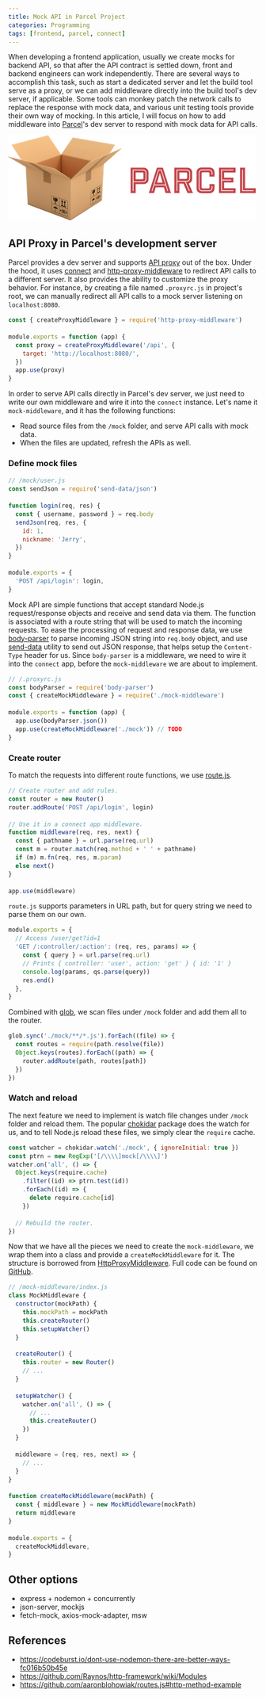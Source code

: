 ```yaml
---
title: Mock API in Parcel Project
categories: Programming
tags: [frontend, parcel, connect]
---
```


When developing a frontend application, usually we create mocks for backend API, so that after the API contract is settled down, front and backend engineers can work independently. There are several ways to accomplish this task, such as start a dedicated server and let the build tool serve as a proxy, or we can add middleware directly into the build tool's dev server, if applicable. Some tools can monkey patch the network calls to replace the response with mock data, and various unit testing tools provide their own way of mocking. In this article, I will focus on how to add middleware into [Parcel][1]'s dev server to respond with mock data for API calls.

![Parcel](images/parcel.png)

## API Proxy in Parcel's development server

Parcel provides a dev server and supports [API proxy][2] out of the box. Under the hood, it uses [connect][3] and [http-proxy-middleware][4] to redirect API calls to a different server. It also provides the ability to customize the proxy behavior. For instance, by creating a file named `.proxyrc.js` in project's root, we can manually redirect all API calls to a mock server listening on `localhost:8080`.

```js
const { createProxyMiddleware } = require('http-proxy-middleware')

module.exports = function (app) {
  const proxy = createProxyMiddleware('/api', {
    target: 'http://localhost:8080/',
  })
  app.use(proxy)
}
```

In order to serve API calls directly in Parcel's dev server, we just need to write our own middleware and wire it into the `connect` instance. Let's name it `mock-middleware`, and it has the following functions:

* Read source files from the `/mock` folder, and serve API calls with mock data.
* When the files are updated, refresh the APIs as well.

<!-- more -->

### Define mock files

```js
// /mock/user.js
const sendJson = require('send-data/json')

function login(req, res) {
  const { username, password } = req.body
  sendJson(req, res, {
    id: 1,
    nickname: 'Jerry',
  })
}

module.exports = {
  'POST /api/login': login,
}
```

Mock API are simple functions that accept standard Node.js request/response objects and receive and send data via them. The function is associated with a route string that will be used to match the incoming requests. To ease the processing of request and response data, we use [body-parser][5] to parse incoming JSON string into `req.body` object, and use [send-data][6] utility to send out JSON response, that helps setup the `Content-Type` header for us. Since `body-parser` is a middleware, we need to wire it into the `connect` app, before the `mock-middleware` we are about to implement.

```js
// /.proxyrc.js
const bodyParser = require('body-parser')
const { createMockMiddleware } = require('./mock-middleware')

module.exports = function (app) {
  app.use(bodyParser.json())
  app.use(createMockMiddleware('./mock')) // TODO
}
```

### Create router

To match the requests into different route functions, we use [route.js][7].

```js
// Create router and add rules.
const router = new Router()
router.addRoute('POST /api/login', login)

// Use it in a connect app middleware.
function middleware(req, res, next) {
  const { pathname } = url.parse(req.url)
  const m = router.match(req.method + ' ' + pathname)
  if (m) m.fn(req, res, m.param)
  else next()
}

app.use(middleware)
```

`route.js` supports parameters in URL path, but for query string we need to parse them on our own.

```js
module.exports = {
  // Access /user/get?id=1
  'GET /:controller/:action': (req, res, params) => {
    const { query } = url.parse(req.url)
    // Prints { controller: 'user', action: 'get' } { id: '1' }
    console.log(params, qs.parse(query))
    res.end()
  },
}
```

Combined with [glob][8], we scan files under `/mock` folder and add them all to the router.

```js
glob.sync('./mock/**/*.js').forEach((file) => {
  const routes = require(path.resolve(file))
  Object.keys(routes).forEach((path) => {
    router.addRoute(path, routes[path])
  })
})
```

### Watch and reload

The next feature we need to implement is watch file changes under `/mock` folder and reload them. The popular [chokidar][9] package does the watch for us, and to tell Node.js reload these files, we simply clear the `require` cache.

```js
const watcher = chokidar.watch('./mock', { ignoreInitial: true })
const ptrn = new RegExp('[/\\\\]mock[/\\\\]')
watcher.on('all', () => {
  Object.keys(require.cache)
    .filter((id) => ptrn.test(id))
    .forEach((id) => {
      delete require.cache[id]
    })

  // Rebuild the router.
})
```

Now that we have all the pieces we need to create the `mock-middleware`, we wrap them into a class and provide a `createMockMiddleware` for it. The structure is borrowed from [HttpProxyMiddleware][10]. Full code can be found on [GitHub][11].

```js
// /mock-middleware/index.js
class MockMiddleware {
  constructor(mockPath) {
    this.mockPath = mockPath
    this.createRouter()
    this.setupWatcher()
  }

  createRouter() {
    this.router = new Router()
    // ...
  }

  setupWatcher() {
    watcher.on('all', () => {
      // ...
      this.createRouter()
    })
  }

  middleware = (req, res, next) => {
    // ...
  }
}

function createMockMiddleware(mockPath) {
  const { middleware } = new MockMiddleware(mockPath)
  return middleware
}

module.exports = {
  createMockMiddleware,
}
```

## Other options
* express + nodemon + concurrently
* json-server, mockjs
* fetch-mock, axios-mock-adapter, msw

## References
* https://codeburst.io/dont-use-nodemon-there-are-better-ways-fc016b50b45e
* https://github.com/Raynos/http-framework/wiki/Modules
* https://github.com/aaronblohowiak/routes.js#http-method-example

[1]: https://parceljs.org/
[2]: https://parceljs.org/features/development/#api-proxy
[3]: https://github.com/senchalabs/connect
[4]: https://github.com/chimurai/http-proxy-middleware
[5]: https://github.com/expressjs/body-parser
[6]: https://github.com/Raynos/send-data
[7]: https://github.com/aaronblohowiak/routes.js
[8]: https://github.com/isaacs/node-glob
[9]: https://github.com/paulmillr/chokidar
[10]: https://github.com/chimurai/http-proxy-middleware/blob/v2.0.6/src/http-proxy-middleware.ts#L11
[11]: https://github.com/jizhang/blog-demo/tree/master/parcel-mock
